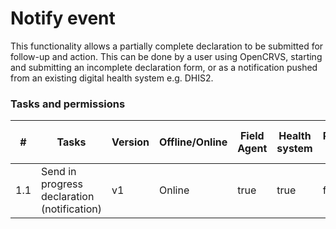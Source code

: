 # Notify event

This functionality allows a partially complete declaration to be submitted for follow-up and action. This can be done by a user using OpenCRVS, starting and submitting an incomplete declaration form, or as a notification pushed from an existing digital health system e.g. DHIS2.&#x20;

### Tasks and permissions

<table><thead><tr><th>#</th><th>Tasks</th><th>Version</th><th>Offline/Online</th><th data-type="checkbox">Field Agent</th><th data-type="checkbox">Health system</th><th data-type="checkbox">Registration Agent</th><th data-type="checkbox">Registrar</th><th data-type="checkbox">National Registrar</th><th data-type="checkbox">Performance Manager</th><th data-type="checkbox">Local System Admin</th><th data-type="checkbox">National System Admin</th></tr></thead><tbody><tr><td>1.1</td><td>Send in progress declaration (notification)</td><td>v1</td><td>Online</td><td>true</td><td>true</td><td>false</td><td>false</td><td>false</td><td>false</td><td>false</td><td>false</td></tr></tbody></table>
